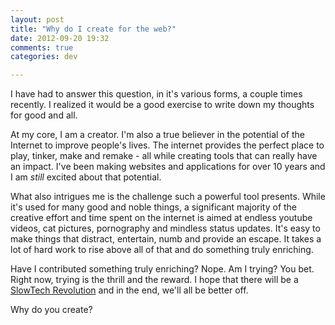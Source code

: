 ```yaml
---
layout: post
title: "Why do I create for the web?"
date: 2012-09-20 19:32
comments: true
categories: dev

---
```

I have had to answer this question, in it's various forms, a couple times recently. I realized it would be a good exercise to write down my thoughts for good and all.

At my core, I am a creator. I'm also a true believer in the potential of the Internet to improve people's lives. The internet provides the perfect place to play, tinker, make and remake - all while creating tools that can really have an impact. I've been making websites and applications for over 10 years and I am *still* excited about that potential.

What also intrigues me is the challenge such a powerful tool presents. While it's used for many good and noble things, a significant majority of the creative effort and time spent on the internet is aimed at endless youtube videos, cat pictures, pornography and mindless status updates. It's easy to make things that distract, entertain, numb and provide an escape. It takes a lot of hard work to rise above all of that and do something truly enriching.

Have I contributed something truly enriching? Nope. Am I trying? You bet. Right now, trying is the thrill and the reward. I hope that there will be a [SlowTech Revolution](/2012/07/we-are-all-too-busy-and-distracted-slowtech-to-the-rescue/) and in the end, we'll all be better off.

Why do you create?
